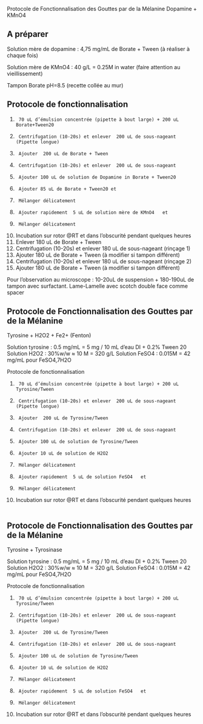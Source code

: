 ﻿Protocole de Fonctionnalisation des Gouttes par de la Mélanine
Dopamine + KMnO4

## A préparer

Solution mère de dopamine : 4,75 mg/mL de Borate + Tween (à réaliser à chaque fois)

Solution mère de KMnO4 : 40 g/L = 0.25M in water (faire attention au vieillissement)

Tampon Borate pH=8.5 (recette collée au mur)

## Protocole de fonctionnalisation

1.	 	70 uL d’émulsion concentrée (pipette à bout large) + 200 uL Borate+Tween20
2.	 	Centrifugation (10-20s) et enlever  200 uL de sous-nageant (Pipette longue)
3.	 	Ajouter  200 uL de Borate + Tween
4.	 	Centrifugation (10-20s) et enlever  200 uL de sous-nageant
5.	 	Ajouter 100 uL de solution de Dopamine in Borate + Tween20
6.	 	Ajouter 85 uL de Borate + Tween20 et
7.	 	Mélanger délicatement
8.	 	Ajouter rapidement  5 uL de solution mère de KMnO4   et
9.	 	Mélanger délicatement
10.	Incubation sur rotor @RT et dans l’obscurité pendant quelques heures
11.	Enlever  180 uL de Borate + Tween
12.	Centrifugation (10-20s) et enlever  180 uL de sous-nageant (rinçage 1)
13.	Ajouter  180 uL de Borate + Tween (à modifier si tampon différent)
14.	Centrifugation (10-20s) et enlever  180 uL de sous-nageant (rinçage 2)
15.	Ajouter  180 uL de Borate + Tween (à modifier si tampon différent)


Pour l’observation au microscope : 10-20uL de suspension + 180-190uL de tampon avec
surfactant.
Lame-Lamelle avec scotch double face comme spacer
 
## Protocole de Fonctionnalisation des Gouttes par de la Mélanine
Tyrosine + H2O2 + Fe2+ (Fenton)


Solution tyrosine : 0.5 mg/mL = 5 mg / 10 mL d’eau DI + 0.2% Tween 20
Solution H2O2 : 30%w/w ≈ 10 M = 320 g/L
Solution FeSO4 : 0.015M = 42 mg/mL pour FeSO4,7H2O

Protocole de fonctionnalisation
1.	 	70 uL d’émulsion concentrée (pipette à bout large) + 200 uL Tyrosine/Tween
2.	 	Centrifugation (10-20s) et enlever  200 uL de sous-nageant (Pipette longue)
3.	 	Ajouter  200 uL de Tyrosine/Tween
4.	 	Centrifugation (10-20s) et enlever  200 uL de sous-nageant
5.	 	Ajouter 100 uL de solution de Tyrosine/Tween
6.	 	Ajouter 10 uL de solution de H2O2
7.	 	Mélanger délicatement
8.	 	Ajouter rapidement  5 uL de solution FeSO4   et
9.	 	Mélanger délicatement
10.	Incubation sur rotor @RT et dans l’obscurité pendant quelques heures
 
## Protocole de Fonctionnalisation des Gouttes par de la Mélanine
Tyrosine + Tyrosinase


Solution tyrosine : 0.5 mg/mL = 5 mg / 10 mL d’eau DI + 0.2% Tween 20
Solution H2O2 : 30%w/w ≈ 10 M = 320 g/L
Solution FeSO4 : 0.015M = 42 mg/mL pour FeSO4,7H2O

Protocole de fonctionnalisation
1.	 	70 uL d’émulsion concentrée (pipette à bout large) + 200 uL Tyrosine/Tween
2.	 	Centrifugation (10-20s) et enlever  200 uL de sous-nageant (Pipette longue)
3.	 	Ajouter  200 uL de Tyrosine/Tween
4.	 	Centrifugation (10-20s) et enlever  200 uL de sous-nageant
5.	 	Ajouter 100 uL de solution de Tyrosine/Tween
6.	 	Ajouter 10 uL de solution de H2O2
7.	 	Mélanger délicatement
8.	 	Ajouter rapidement  5 uL de solution FeSO4   et
9.	 	Mélanger délicatement
10.	Incubation sur rotor @RT et dans l’obscurité pendant quelques heures
